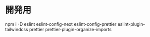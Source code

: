 # 開発用

npm i -D eslint eslint-config-next eslint-config-prettier eslint-plugin-tailwindcss prettier prettier-plugin-organize-imports

